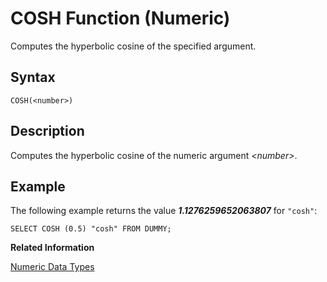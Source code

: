 <!-- loio20dd990b751910148cefe6fae4ca1c3d -->

# COSH Function \(Numeric\)

Computes the hyperbolic cosine of the specified argument.



<a name="loio20dd990b751910148cefe6fae4ca1c3d__sql_function_cosh_1sql_function_cosh_syntax"/>

## Syntax

```
COSH(<number>)
```



<a name="loio20dd990b751910148cefe6fae4ca1c3d__sql_function_cosh_1sql_function_cosh_description"/>

## Description

Computes the hyperbolic cosine of the numeric argument *<number\>*.



<a name="loio20dd990b751910148cefe6fae4ca1c3d__sql_function_cosh_1sql_function_cosh_examples"/>

## Example

The following example returns the value ***1.1276259652063807*** for `"cosh"`:

```
SELECT COSH (0.5) "cosh" FROM DUMMY;
```

**Related Information**  


[Numeric Data Types](../numeric-data-types-4ee2f26.md "Numeric data types are used to store numeric information.")

